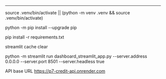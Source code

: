 
-----------------

source .venv/bin/activate || (python -m venv .venv && source .venv/bin/activate)

python -m pip install --upgrade pip

pip install -r requirements.txt

streamlit cache clear

python -m streamlit run dashboard_streamlit_app.py --server.address 0.0.0.0 --server.port 8501 --server.headless true


API base URL 
https://p7-credit-api.onrender.com

